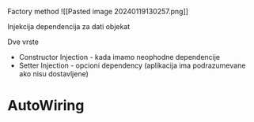 
Factory method
![[Pasted image 20240119130257.png]]


Injekcija dependencija za dati objekat


Dve vrste 

- Constructor Injection - kada imamo neophodne dependencije
- Setter Injection - opcioni dependency (aplikacija ima podrazumevane ako nisu dostavljene)


# AutoWiring